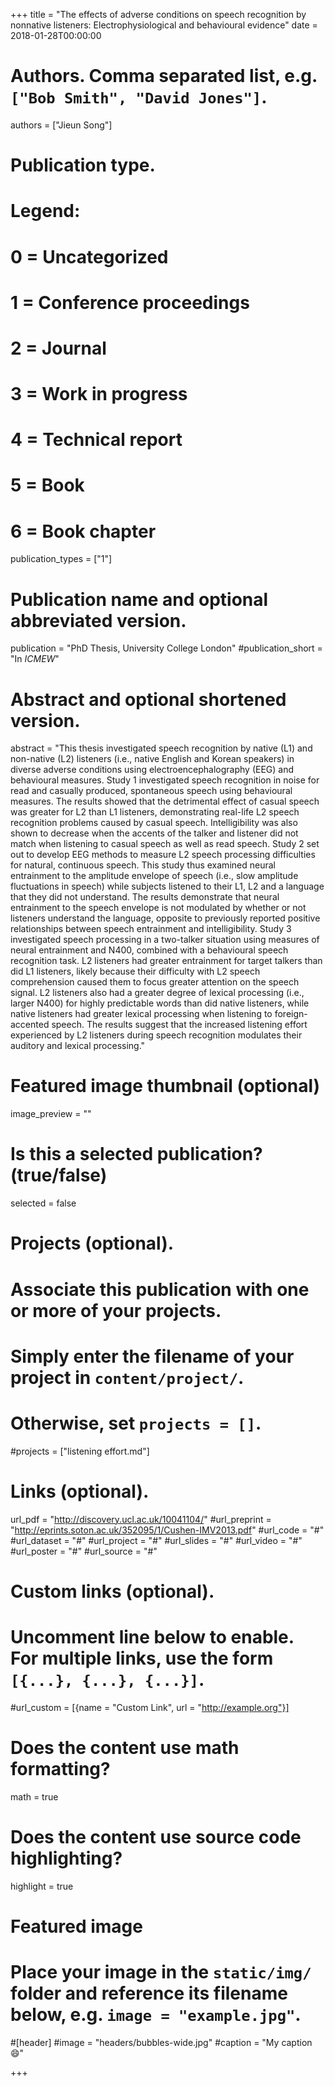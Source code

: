 +++
title = "The effects of adverse conditions on speech recognition by nonnative listeners: Electrophysiological and behavioural evidence"
date = 2018-01-28T00:00:00

# Authors. Comma separated list, e.g. `["Bob Smith", "David Jones"]`.
authors = ["Jieun Song"]

# Publication type.
# Legend:
# 0 = Uncategorized
# 1 = Conference proceedings
# 2 = Journal
# 3 = Work in progress
# 4 = Technical report
# 5 = Book
# 6 = Book chapter
publication_types = ["1"]

# Publication name and optional abbreviated version.
publication = "PhD Thesis, University College London"
#publication_short = "In *ICMEW*"

# Abstract and optional shortened version.
abstract = "This thesis investigated speech recognition by native (L1) and non-native (L2) listeners (i.e., native English and Korean speakers) in diverse adverse conditions using electroencephalography (EEG) and behavioural measures. Study 1 investigated speech recognition in noise for read and casually produced, spontaneous speech using behavioural measures. The results showed that the detrimental effect of casual speech was greater for L2 than L1 listeners, demonstrating real-life L2 speech recognition problems caused by casual speech. Intelligibility was also shown to decrease when the accents of the talker and listener did not match when listening to casual speech as well as read speech. Study 2 set out to develop EEG methods to measure L2 speech processing difficulties for natural, continuous speech. This study thus examined neural entrainment to the amplitude envelope of speech (i.e., slow amplitude fluctuations in speech) while subjects listened to their L1, L2 and a language that they did not understand. The results demonstrate that neural entrainment to the speech envelope is not modulated by whether or not listeners understand the language, opposite to previously reported positive relationships between speech entrainment and intelligibility. Study 3 investigated speech processing in a two-talker situation using measures of neural entrainment and N400, combined with a behavioural speech recognition task. L2 listeners had greater entrainment for target talkers than did L1 listeners, likely because their difficulty with L2 speech comprehension caused them to focus greater attention on the speech signal. L2 listeners also had a greater degree of lexical processing (i.e., larger N400) for highly predictable words than did native listeners, while native listeners had greater lexical processing when listening to foreign-accented speech. The results suggest that the increased listening effort experienced by L2 listeners during speech recognition modulates their auditory and lexical processing."

# Featured image thumbnail (optional)
image_preview = ""

# Is this a selected publication? (true/false)
selected = false

# Projects (optional).
#   Associate this publication with one or more of your projects.
#   Simply enter the filename of your project in `content/project/`.
#   Otherwise, set `projects = []`.
#projects = ["listening effort.md"]

# Links (optional).
url_pdf = "http://discovery.ucl.ac.uk/10041104/"
#url_preprint = "http://eprints.soton.ac.uk/352095/1/Cushen-IMV2013.pdf"
#url_code = "#"
#url_dataset = "#"
#url_project = "#"
#url_slides = "#"
#url_video = "#"
#url_poster = "#"
#url_source = "#"

# Custom links (optional).
#   Uncomment line below to enable. For multiple links, use the form `[{...}, {...}, {...}]`.
#url_custom = [{name = "Custom Link", url = "http://example.org"}]

# Does the content use math formatting?
math = true

# Does the content use source code highlighting?
highlight = true

# Featured image
# Place your image in the `static/img/` folder and reference its filename below, e.g. `image = "example.jpg"`.
#[header]
#image = "headers/bubbles-wide.jpg"
#caption = "My caption :smile:"

+++

